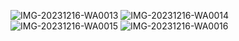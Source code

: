 ![IMG-20231216-WA0013](https://github.com/Tegarprtm21/PraktikumPPMsesi11/assets/114232818/7918fd06-76ae-4933-8c11-010f5d458450)
![IMG-20231216-WA0014](https://github.com/Tegarprtm21/PraktikumPPMsesi11/assets/114232818/9c260916-93bd-4199-855a-4e27b0c63df4)
![IMG-20231216-WA0015](https://github.com/Tegarprtm21/PraktikumPPMsesi11/assets/114232818/d29d2e20-4e7b-413a-b7c8-2ed73155a369)
![IMG-20231216-WA0016](https://github.com/Tegarprtm21/PraktikumPPMsesi11/assets/114232818/7130d7b7-5325-4461-a7f1-264c7696566c)
